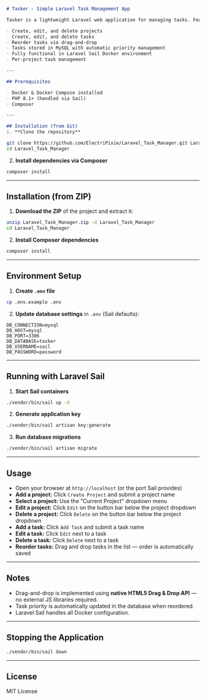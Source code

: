 ````markdown
# Tasker - Simple Laravel Task Management App

Tasker is a lightweight Laravel web application for managing tasks. Features include:

- Create, edit, and delete projects
- Create, edit, and delete tasks
- Reorder tasks via drag-and-drop
- Tasks stored in MySQL with automatic priority management
- Fully functional in Laravel Sail Docker environment
- Per-project task management

---

## Prerequisites

- Docker & Docker Compose installed
- PHP 8.1+ (handled via Sail)
- Composer

---

## Installation (from Git)
1. **Clone the repository**

````
```bash
git clone https://github.com/ElectriPixie/Laravel_Task_Manager.git Laravel_Task_Manager
cd Laravel_Task_Manager
```


2. **Install dependencies via Composer**

```bash
composer install
```

---

## Installation (from ZIP)

1. **Download the ZIP** of the project and extract it:

```bash
unzip Laravel_Task_Manager.zip -d Laravel_Task_Manager
cd Laravel_Task_Manager
```

2. **Install Composer dependencies**

```bash
composer install
```

---

## Environment Setup

1. **Create `.env` file**

```bash
cp .env.example .env
```

2. **Update database settings** in `.env` (Sail defaults):

```env
DB_CONNECTION=mysql
DB_HOST=mysql
DB_PORT=3306
DB_DATABASE=tasker
DB_USERNAME=sail
DB_PASSWORD=password
```

---

## Running with Laravel Sail

1. **Start Sail containers**

```bash
./vendor/bin/sail up -d
```

2. **Generate application key**

```bash
./vendor/bin/sail artisan key:generate
```

3. **Run database migrations**

```bash
./vendor/bin/sail artisan migrate
```

---

## Usage

* Open your browser at `http://localhost` (or the port Sail provides)
* **Add a project:** Click `Create Project` and submit a project name
* **Select a project:** Use the "Current Project" dropdown menu
* **Edit a project:** Click `Edit` on the button bar below the project dropdown
* **Delete a project:** Click `Delete` on the button bar below the project dropdown
* **Add a task:** Click `Add Task` and submit a task name
* **Edit a task:** Click `Edit` next to a task
* **Delete a task:** Click `Delete` next to a task
* **Reorder tasks:** Drag and drop tasks in the list — order is automatically saved

---

## Notes

* Drag-and-drop is implemented using **native HTML5 Drag & Drop API** — no external JS libraries required.
* Task priority is automatically updated in the database when reordered.
* Laravel Sail handles all Docker configuration.

---

## Stopping the Application

```bash
./vendor/bin/sail down
```

---

## License

MIT License

```